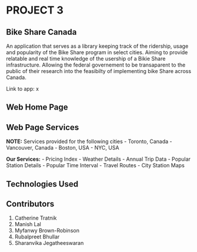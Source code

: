 # PROJECT 3


## Bike Share Canada
An application that serves as a library keeping track of the ridership, usage and popularity of the Bike Share program in select cities. Aiming to provide relatable and real time knowledge of the usership of a Bikie Share infrastructure. Allowing the federal governement to be transaparent to the public of their research into the feasibilty of implementing bike Share across Canada. 

Link to app: x


## Web Home Page


## Web Page Services
**NOTE:** Services provided for the following cities
    - Toronto, Canada
    - Vancouver, Canada
    - Boston, USA
    - NYC, USA

**Our Services:**
    - Pricing Index
    - Weather Details
    - Annual Trip Data
    - Popular Station Details
    - Popular Time Interval
    - Travel Routes
    - City Station Maps

## Technologies Used


## Contributors
1. Catherine Tratnik
2. Manish Lal
3. Myfanwy Brown-Robinson
4. Rubalpreet Bhullar
5. Sharanvika Jegatheeswaran

